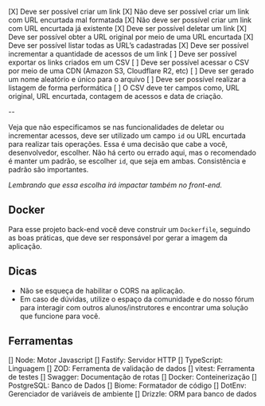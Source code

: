 [X]  Deve ser possível criar um link
  [X]  Não deve ser possível criar um link com URL encurtada mal formatada
  [X]  Não deve ser possível criar um link com URL encurtada já existente
[X]  Deve ser possível deletar um link
[X]  Deve ser possível obter a URL original por meio de uma URL encurtada
[X]  Deve ser possível listar todas as URL’s cadastradas
[X]  Deve ser possível incrementar a quantidade de acessos de um link
[ ]  Deve ser possível exportar os links criados em um CSV
  [ ]  Deve ser possível acessar o CSV por meio de uma CDN (Amazon S3, Cloudflare R2, etc)
  [ ]  Deve ser gerado um nome aleatório e único para o arquivo
  [ ]  Deve ser possível realizar a listagem de forma performática
  [ ]  O CSV deve ter campos como, URL original, URL encurtada, contagem de acessos e data de criação.


--

Veja que não especificamos se nas funcionalidades de deletar ou incrementar acessos, deve ser utilizado um campo `id` ou URL encurtada para realizar tais operações. Essa é uma decisão que cabe a você, desenvolvedor, escolher. Não há certo ou errado aqui, mas o recomendado é manter um padrão, se escolher `id`, que seja em ambas. Consistência e padrão são importantes.

*Lembrando que essa escolha irá impactar também no front-end.*

## Docker

Para esse projeto back-end você deve construir um `Dockerfile`, seguindo as boas práticas, que deve ser responsável por gerar a imagem da aplicação.

## Dicas

- Não se esqueça de habilitar o CORS na aplicação.
- Em caso de dúvidas, utilize o espaço da comunidade e do nosso fórum para interagir com outros alunos/instrutores e encontrar uma solução que funcione para você.

## Ferramentas

[] Node: Motor Javascript
[] Fastify: Servidor HTTP
[] TypeScript: Linguagem
[] ZOD: Ferramenta de validação de dados
[] vitest: Ferramenta de testes
[] Swagger: Documentação de rotas
[] Docker: Conteinerização
[] PostgreSQL: Banco de Dados
[] Biome: Formatador de código
[] DotEnv: Gerenciador de variáveis de ambiente
[] Drizzle: ORM para banco de dados